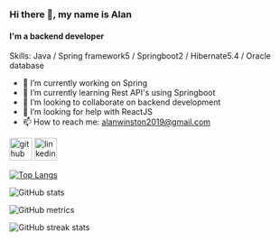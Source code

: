 ### Hi there 👋, my name is Alan
#### I'm a backend developer

Skills: Java / Spring framework5 / Springboot2 / Hibernate5.4 / Oracle database

- 🔭 I’m currently working on Spring 
- 🌱 I’m currently learning Rest API's using Springboot 
- 👯 I’m looking to collaborate on backend development 
- 🤔 I’m looking for help with ReactJS  
- 📫 How to reach me: alanwinston2019@gmail.com 


[<img src='https://cdn.jsdelivr.net/npm/simple-icons@3.0.1/icons/github.svg' alt='github' height='40'>](https://github.com/codingMechanic73)  [<img src='https://cdn.jsdelivr.net/npm/simple-icons@3.0.1/icons/linkedin.svg' alt='linkedin' height='40'>](https://www.linkedin.com/in/https://www.linkedin.com/in/winstonalan//)  

[![Top Langs](https://github-readme-stats.vercel.app/api/top-langs/?username=codingMechanic73)](https://github.com/anuraghazra/github-readme-stats)

![GitHub stats](https://github-readme-stats.vercel.app/api?username=codingMechanic73&show_icons=true&count_private=true)  

![GitHub metrics](https://metrics.lecoq.io/codingMechanic73)  

![GitHub streak stats](https://github-readme-streak-stats.herokuapp.com/?user=codingMechanic73)  

